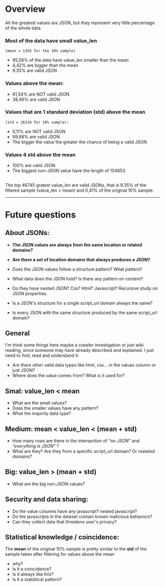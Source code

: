 # Overview

All the greatest values are JSON, but they represent very little percentage of the whole data. 

### Most of the data have small value_len 
    (mean = 1356 for the 10% sample)
- 95,58% of the data have value_len smaller than the mean 
- 4,42% are bigger than the mean
- 9.35% are valid JSON

### Values above the mean: 
- 61,54% are NOT valid JSON
- 38,46% are valid JSON

### Values that are 1 standard deviation (std) above the mean 
    (std = 26310 for 10% sample):
- 0,11% are NOT valid JSON
- 99,88% are valid JSON
- The bigger the value the greater the chance of being a valid JSON

### Values 4 std above the mean 
- 100% are valid JSON
- The biggest non-JSON value have the length of 104653

##
The top 46745 gratest value_len are valid JSONs, that is 9.35% of the filtered sample (value_len > mean) and 0,41% of the original 10% sample.


---

# Future questions

## About JSONs:
- **The JSON values are always from the same location or related domains?**
- **Are there a set of location domains that always produces a JSON?**
- Does the JSON values follow a structure pattern? What pattern?
- What data does the JSON hold? Is there any pattern on content?
- Do they have nested JSON? Css? Html? Javascript? Recursive study on JSON properties.

- Is a JSON's structure for a single script_url domain always the same?
- Is every JSON with the same structure produced by the same script_url domain?

## General
I'm think some things here maybe a crawler investigation or just wiki reading, since someone may have already described and explained. I just need to find, read and understand it. 

- Are there other valid data types like html, css... in the values column or just JSON?
- Where does the value comes from? What is it used for? 

## Smal: value_len < mean 
- What are the small values?
- Does the smaller values have any pattern?
- What the majority data type?

## Medium: mean < value_len < (mean + std)
- How many rows are there in the intersection of *“no JSON”* and *“everything is JSON”* ?
- What are they? Are they from a specific script_url domain? Or realated domains? 

## Big: value_len > (mean + std)
- What are the big non-JSON values?

## Security and data sharing:
- Do the value columns have any javascript? nested javascript?
- Do the javascripts in the dataset contain known malicious behaviors?
- Can they collect data that threatens user's privacy?

## Statistical knowledge / coincidence: 
The **mean** of the original 10% sample is pretty similar to the **std** of the sample taken after filtering for values above the mean
- why? 
- Is it a coincidence? 
- Is it always like this? 
- Is it a statistical pattern? 